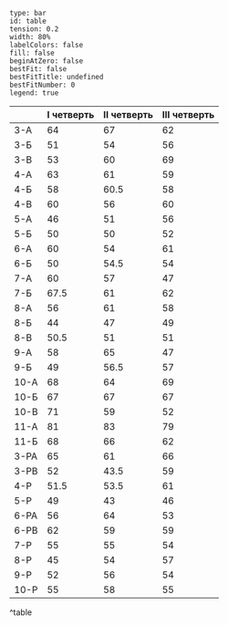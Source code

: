 ```chart  
type: bar  
id: table  
tension: 0.2  
width: 80%  
labelColors: false  
fill: false  
beginAtZero: false  
bestFit: false  
bestFitTitle: undefined  
bestFitNumber: 0  
legend: true  
```  
  
|       | I четверть | II четверть  | III четверть |
| ----- | ---------- | ------------ | ------------ |
| 3-А   | 64         | 67           | 62           |
| 3-Б   | 51         | 54           | 56           |
| 3-В   | 53         | 60           | 69           |
| 4-А   | 63         | 61           | 59           |
| 4-Б   | 58         | 60.5         | 58           |
| 4-В   | 60         | 56           | 60           |
| 5-А   | 46         | 51           | 56           |
| 5-Б   | 50         | 50           | 52           |
| 6-А   | 60         | 54           | 61           |
| 6-Б   | 50         | 54.5         | 54           |
| 7-А   | 60         | 57           | 47           |
| 7-Б   | 67.5       | 61           | 62           |
| 8-А   | 56         | 61           | 58           |
| 8-Б   | 44         | 47           | 49           |
| 8-В   | 50.5       | 51           | 51           |
| 9-А   | 58         | 65           | 47           |
| 9-Б   | 49         | 56.5         | 57           |
| 10-А  | 68         | 64           | 69           |
| 10-Б  | 67         | 67           | 67           |
| 10-В  | 71         | 59           | 52           |
| 11-А  | 81         | 83           | 79           |
| 11-Б  | 68         | 66           | 62           |
| 3-РА  | 65         | 61           | 66           |
| 3-РВ  | 52         | 43.5         | 59           |
| 4-Р   | 51.5       | 53.5         | 61           |
| 5-Р   | 49         | 43           | 46           |
| 6-РА  | 56         | 64           | 53           |
| 6-РВ  | 62         | 59           | 59           |
| 7-Р   | 55         | 55           | 54           |
| 8-Р   | 45         | 54           | 57           |
| 9-Р   | 52         | 56           | 54           |
| 10-Р  | 55         | 58           | 55           |
  
^table